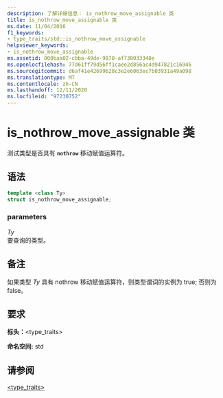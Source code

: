 ```yaml
---
description: 了解详细信息： is_nothrow_move_assignable 类
title: is_nothrow_move_assignable 类
ms.date: 11/04/2016
f1_keywords:
- type_traits/std::is_nothrow_move_assignable
helpviewer_keywords:
- is_nothrow_move_assignable
ms.assetid: 000baa02-cbba-49de-9870-af730033348e
ms.openlocfilehash: 77d61ff79d56ff1caee2d856ac4d947821c16946
ms.sourcegitcommit: d6af41e42699628c3e2e6063ec7b03931a49a098
ms.translationtype: MT
ms.contentlocale: zh-CN
ms.lasthandoff: 12/11/2020
ms.locfileid: "97230752"
---
```

# <a name="is_nothrow_move_assignable-class"></a>is_nothrow_move_assignable 类

测试类型是否具有 **`nothrow`** 移动赋值运算符。

## <a name="syntax"></a>语法

```cpp
template <class Ty>
struct is_nothrow_move_assignable;
```

### <a name="parameters"></a>parameters

*Ty*\
要查询的类型。

## <a name="remarks"></a>备注

如果类型 *Ty* 具有 nothrow 移动赋值运算符，则类型谓词的实例为 true; 否则为 false。

## <a name="requirements"></a>要求

**标头：**\<type_traits>

**命名空间:** std

## <a name="see-also"></a>请参阅

[<type_traits>](../standard-library/type-traits.md)
